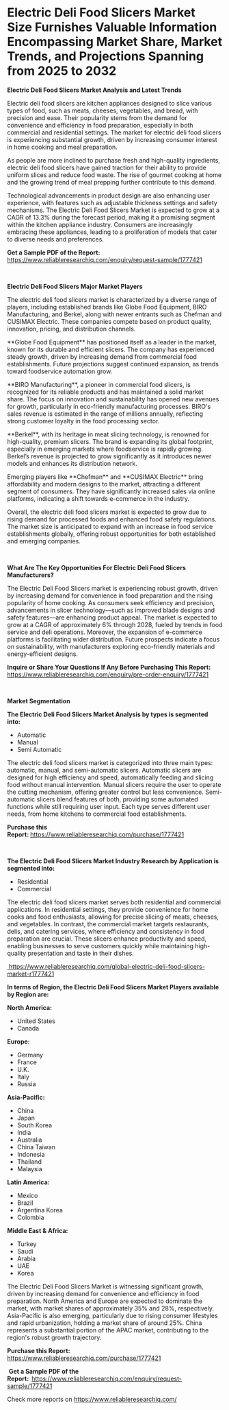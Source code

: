 <p><h1>Electric Deli Food Slicers Market Size Furnishes Valuable Information Encompassing Market Share, Market Trends, and Projections Spanning from 2025 to 2032</h1></p><p><strong>Electric Deli Food Slicers Market Analysis and Latest Trends</strong></p>
<p><p>Electric deli food slicers are kitchen appliances designed to slice various types of food, such as meats, cheeses, vegetables, and bread, with precision and ease. Their popularity stems from the demand for convenience and efficiency in food preparation, especially in both commercial and residential settings. The market for electric deli food slicers is experiencing substantial growth, driven by increasing consumer interest in home cooking and meal preparation. </p><p>As people are more inclined to purchase fresh and high-quality ingredients, electric deli food slicers have gained traction for their ability to provide uniform slices and reduce food waste. The rise of gourmet cooking at home and the growing trend of meal prepping further contribute to this demand. </p><p>Technological advancements in product design are also enhancing user experience, with features such as adjustable thickness settings and safety mechanisms. The Electric Deli Food Slicers Market is expected to grow at a CAGR of 13.3% during the forecast period, making it a promising segment within the kitchen appliance industry. Consumers are increasingly embracing these appliances, leading to a proliferation of models that cater to diverse needs and preferences.</p></p>
<p><strong>Get a Sample PDF of the Report:&nbsp;</strong> <a href="https://www.reliableresearchiq.com/enquiry/request-sample/1777421?utm_campaign=99&utm_medium=2&utm_source=Github&utm_content=ia&utm_term=27022025&utm_id=electric-deli-food-slicers">https://www.reliableresearchiq.com/enquiry/request-sample/1777421</a></p>
<p>&nbsp;</p>
<p><strong>Electric Deli Food Slicers Major Market Players</strong></p>
<p><p>The electric deli food slicers market is characterized by a diverse range of players, including established brands like Globe Food Equipment, BIRO Manufacturing, and Berkel, along with newer entrants such as Chefman and CUSIMAX Electric. These companies compete based on product quality, innovation, pricing, and distribution channels.</p><p>**Globe Food Equipment** has positioned itself as a leader in the market, known for its durable and efficient slicers. The company has experienced steady growth, driven by increasing demand from commercial food establishments. Future projections suggest continued expansion, as trends toward foodservice automation grow.</p><p>**BIRO Manufacturing**, a pioneer in commercial food slicers, is recognized for its reliable products and has maintained a solid market share. The focus on innovation and sustainability has opened new avenues for growth, particularly in eco-friendly manufacturing processes. BIRO's sales revenue is estimated in the range of millions annually, reflecting strong customer loyalty in the food processing sector.</p><p>**Berkel**, with its heritage in meat slicing technology, is renowned for high-quality, premium slicers. The brand is expanding its global footprint, especially in emerging markets where foodservice is rapidly growing. Berkel’s revenue is projected to grow significantly as it introduces newer models and enhances its distribution network.</p><p>Emerging players like **Chefman** and **CUSIMAX Electric** bring affordability and modern designs to the market, attracting a different segment of consumers. They have significantly increased sales via online platforms, indicating a shift towards e-commerce in the industry.</p><p>Overall, the electric deli food slicers market is expected to grow due to rising demand for processed foods and enhanced food safety regulations. The market size is anticipated to expand with an increase in food service establishments globally, offering robust opportunities for both established and emerging companies.</p></p>
<p>&nbsp;</p>
<p><strong>What Are The Key Opportunities For Electric Deli Food Slicers Manufacturers?</strong></p>
<p><p>The Electric Deli Food Slicers market is experiencing robust growth, driven by increasing demand for convenience in food preparation and the rising popularity of home cooking. As consumers seek efficiency and precision, advancements in slicer technology—such as improved blade designs and safety features—are enhancing product appeal. The market is expected to grow at a CAGR of approximately 6% through 2028, fueled by trends in food service and deli operations. Moreover, the expansion of e-commerce platforms is facilitating wider distribution. Future prospects indicate a focus on sustainability, with manufacturers exploring eco-friendly materials and energy-efficient designs.</p></p>
<p><strong>Inquire or Share Your Questions If Any Before Purchasing This Report:</strong> <a href="https://www.reliableresearchiq.com/enquiry/pre-order-enquiry/1777421?utm_campaign=99&utm_medium=2&utm_source=Github&utm_content=ia&utm_term=27022025&utm_id=electric-deli-food-slicers">https://www.reliableresearchiq.com/enquiry/pre-order-enquiry/1777421</a></p>
<p>&nbsp;</p>
<p><strong>Market Segmentation</strong></p>
<p><strong>The Electric Deli Food Slicers Market Analysis by types is segmented into:</strong></p>
<p><ul><li>Automatic</li><li>Manual</li><li>Semi Automatic</li></ul></p>
<p><p>The electric deli food slicers market is categorized into three main types: automatic, manual, and semi-automatic slicers. Automatic slicers are designed for high efficiency and speed, automatically feeding and slicing food without manual intervention. Manual slicers require the user to operate the cutting mechanism, offering greater control but less convenience. Semi-automatic slicers blend features of both, providing some automated functions while still requiring user input. Each type serves different user needs, from home kitchens to commercial food establishments.</p></p>
<p><strong>Purchase this Report:&nbsp;</strong><a href="https://www.reliableresearchiq.com/purchase/1777421?utm_campaign=99&utm_medium=2&utm_source=Github&utm_content=ia&utm_term=27022025&utm_id=electric-deli-food-slicers">https://www.reliableresearchiq.com/purchase/1777421</a></p>
<p>&nbsp;</p>
<p><strong>The Electric Deli Food Slicers Market Industry Research by Application is segmented into:</strong></p>
<p><ul><li>Residential</li><li>Commercial</li></ul></p>
<p><p>The electric deli food slicers market serves both residential and commercial applications. In residential settings, they provide convenience for home cooks and food enthusiasts, allowing for precise slicing of meats, cheeses, and vegetables. In contrast, the commercial market targets restaurants, delis, and catering services, where efficiency and consistency in food preparation are crucial. These slicers enhance productivity and speed, enabling businesses to serve customers quickly while maintaining high-quality presentation and taste in their dishes.</p></p>
<p><a href="https://www.reliableresearchiq.com/global-electric-deli-food-slicers-market-r1777421?utm_campaign=99&utm_medium=2&utm_source=Github&utm_content=ia&utm_term=27022025&utm_id=electric-deli-food-slicers">&nbsp;https://www.reliableresearchiq.com/global-electric-deli-food-slicers-market-r1777421</a></p>
<p><strong>In terms of Region, the Electric Deli Food Slicers Market Players available by Region are:</strong></p>
<p>
    <p> <strong> North America: </strong>
        <ul>
            <li>United States</li>
            <li>Canada</li>
        </ul>
        </p> 
    <p> <strong> Europe: </strong>
        <ul>
            <li>Germany</li>
            <li>France</li>
            <li>U.K.</li>
            <li>Italy</li>
            <li>Russia</li>
        </ul>
        </p> 
    <p> <strong> Asia-Pacific: </strong>
        <ul>
            <li>China</li>
            <li>Japan</li>
            <li>South Korea</li>
            <li>India</li>
            <li>Australia</li>
            <li>China Taiwan</li>
            <li>Indonesia</li>
            <li>Thailand</li>
            <li>Malaysia</li>
        </ul>
        </p> 
    <p> <strong> Latin America: </strong>
        <ul>
            <li>Mexico</li>
            <li>Brazil</li>
            <li>Argentina Korea</li>
            <li>Colombia</li>
        </ul>
        </p> 
    <p> <strong> Middle East & Africa: </strong>
        <ul>
            <li>Turkey</li>
            <li>Saudi</li>
            <li>Arabia</li>
            <li>UAE</li>
            <li>Korea</li>
        </ul>
    </p>
    </p>
<p><p>The Electric Deli Food Slicers Market is witnessing significant growth, driven by increasing demand for convenience and efficiency in food preparation. North America and Europe are expected to dominate the market, with market shares of approximately 35% and 28%, respectively. Asia-Pacific is also emerging, particularly due to rising consumer lifestyles and rapid urbanization, holding a market share of around 25%. China represents a substantial portion of the APAC market, contributing to the region's robust growth trajectory.</p></p>
<p><strong>Purchase this Report: </strong><a href="https://www.reliableresearchiq.com/purchase/1777421?utm_campaign=99&utm_medium=2&utm_source=Github&utm_content=ia&utm_term=27022025&utm_id=electric-deli-food-slicers">https://www.reliableresearchiq.com/purchase/1777421</a></p>
<p>&nbsp;<strong>Get a Sample PDF of the Report:&nbsp;&nbsp;</strong><a href="https://www.reliableresearchiq.com/enquiry/request-sample/1777421?utm_campaign=99&utm_medium=2&utm_source=Github&utm_content=ia&utm_term=27022025&utm_id=electric-deli-food-slicers">https://www.reliableresearchiq.com/enquiry/request-sample/1777421</a></p>
<p><strong></strong></p>
<p>Check more reports on <a href="https://www.reliableresearchiq.com/?utm_campaign=99&utm_medium=2&utm_source=Github&utm_content=ia&utm_term=27022025&utm_id=electric-deli-food-slicers">https://www.reliableresearchiq.com/</a></p>